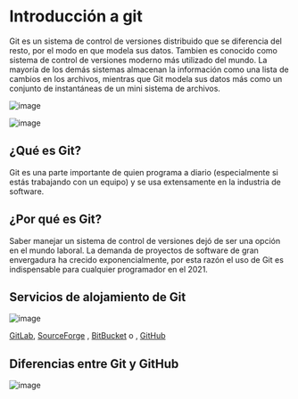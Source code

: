 # Introducción a git

Git es un sistema de control de versiones distribuido que se diferencia del resto, por el modo en que modela sus datos. Tambien es conocido como
sistema de control de versiones moderno más utilizado del mundo.  La mayoría de los demás sistemas almacenan la información como una lista de cambios en los archivos, mientras que Git modela sus datos más como un
conjunto de instantáneas de un mini sistema de archivos.<br>

![image](https://user-images.githubusercontent.com/30872921/132282617-149d1590-0310-4d34-82e2-5e6c83780673.png)


![image](https://user-images.githubusercontent.com/30872921/132283709-cf803116-33a6-40cf-bae0-c5ac11a2883f.png)

## ¿Qué es Git?
Git es una parte importante de quien programa a diario (especialmente si estás trabajando con un equipo) y se usa extensamente en la industria de software.

## ¿Por qué es Git?
Saber manejar un sistema de control de versiones dejó de ser una opción en el mundo laboral. La demanda de proyectos de software de gran envergadura ha crecido exponencialmente, por esta razón el uso de Git es indispensable para cualquier programador en el 2021. 

## Servicios de alojamiento de Git
![image](https://user-images.githubusercontent.com/30872921/134777001-cd42931d-fe08-467f-bab0-f66d21ebbd56.png)

[GitLab](https://about.gitlab.com/), [SourceForge](https://sourceforge.net/) , [BitBucket](https://bitbucket.org/) o , [GitHub](https://github.com/)


## Diferencias entre Git y GitHub
![image](https://user-images.githubusercontent.com/30872921/134777007-e1fa9277-01ca-42cb-adb9-778f2e4060be.png)
